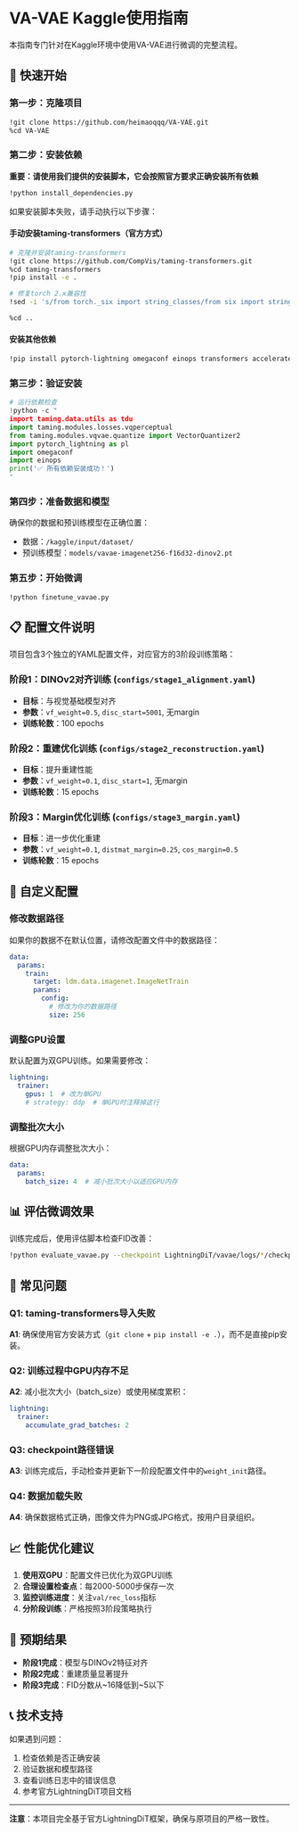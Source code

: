# VA-VAE Kaggle使用指南

本指南专门针对在Kaggle环境中使用VA-VAE进行微调的完整流程。

## 🚀 快速开始

### 第一步：克隆项目
```bash
!git clone https://github.com/heimaoqqq/VA-VAE.git
%cd VA-VAE
```

### 第二步：安装依赖
**重要：请使用我们提供的安装脚本，它会按照官方要求正确安装所有依赖**

```bash
!python install_dependencies.py
```

如果安装脚本失败，请手动执行以下步骤：

#### 手动安装taming-transformers（官方方式）
```bash
# 克隆并安装taming-transformers
!git clone https://github.com/CompVis/taming-transformers.git
%cd taming-transformers
!pip install -e .

# 修复torch 2.x兼容性
!sed -i 's/from torch._six import string_classes/from six import string_types as string_classes/' taming/data/utils.py

%cd ..
```

#### 安装其他依赖
```bash
!pip install pytorch-lightning omegaconf einops transformers accelerate
```

### 第三步：验证安装
```python
# 运行依赖检查
!python -c "
import taming.data.utils as tdu
import taming.modules.losses.vqperceptual
from taming.modules.vqvae.quantize import VectorQuantizer2
import pytorch_lightning as pl
import omegaconf
import einops
print('✅ 所有依赖安装成功！')
"
```

### 第四步：准备数据和模型
确保你的数据和预训练模型在正确位置：
- 数据：`/kaggle/input/dataset/` 
- 预训练模型：`models/vavae-imagenet256-f16d32-dinov2.pt`

### 第五步：开始微调
```bash
!python finetune_vavae.py
```

## 📋 配置文件说明

项目包含3个独立的YAML配置文件，对应官方的3阶段训练策略：

### 阶段1：DINOv2对齐训练 (`configs/stage1_alignment.yaml`)
- **目标**：与视觉基础模型对齐
- **参数**：`vf_weight=0.5`, `disc_start=5001`, 无margin
- **训练轮数**：100 epochs

### 阶段2：重建优化训练 (`configs/stage2_reconstruction.yaml`)  
- **目标**：提升重建性能
- **参数**：`vf_weight=0.1`, `disc_start=1`, 无margin
- **训练轮数**：15 epochs

### 阶段3：Margin优化训练 (`configs/stage3_margin.yaml`)
- **目标**：进一步优化重建
- **参数**：`vf_weight=0.1`, `distmat_margin=0.25`, `cos_margin=0.5`
- **训练轮数**：15 epochs

## 🔧 自定义配置

### 修改数据路径
如果你的数据不在默认位置，请修改配置文件中的数据路径：
```yaml
data:
  params:
    train:
      target: ldm.data.imagenet.ImageNetTrain
      params:
        config:
          # 修改为你的数据路径
          size: 256
```

### 调整GPU设置
默认配置为双GPU训练。如果需要修改：
```yaml
lightning:
  trainer:
    gpus: 1  # 改为单GPU
    # strategy: ddp  # 单GPU时注释掉这行
```

### 调整批次大小
根据GPU内存调整批次大小：
```yaml
data:
  params:
    batch_size: 4  # 减小批次大小以适应GPU内存
```

## 📊 评估微调效果

训练完成后，使用评估脚本检查FID改善：
```bash
!python evaluate_vavae.py --checkpoint LightningDiT/vavae/logs/*/checkpoints/last.ckpt --test_data /kaggle/input/dataset
```

## 🐛 常见问题

### Q1: taming-transformers导入失败
**A1**: 确保使用官方安装方式（`git clone` + `pip install -e .`），而不是直接pip安装。

### Q2: 训练过程中GPU内存不足
**A2**: 减小批次大小（batch_size）或使用梯度累积：
```yaml
lightning:
  trainer:
    accumulate_grad_batches: 2
```

### Q3: checkpoint路径错误
**A3**: 训练完成后，手动检查并更新下一阶段配置文件中的`weight_init`路径。

### Q4: 数据加载失败
**A4**: 确保数据格式正确，图像文件为PNG或JPG格式，按用户目录组织。

## 📈 性能优化建议

1. **使用双GPU**：配置文件已优化为双GPU训练
2. **合理设置检查点**：每2000-5000步保存一次
3. **监控训练进度**：关注`val/rec_loss`指标
4. **分阶段训练**：严格按照3阶段策略执行

## 🎯 预期结果

- **阶段1完成**：模型与DINOv2特征对齐
- **阶段2完成**：重建质量显著提升
- **阶段3完成**：FID分数从~16降低到~5以下

## 📞 技术支持

如果遇到问题：
1. 检查依赖是否正确安装
2. 验证数据和模型路径
3. 查看训练日志中的错误信息
4. 参考官方LightningDiT项目文档

---

**注意**：本项目完全基于官方LightningDiT框架，确保与原项目的严格一致性。
